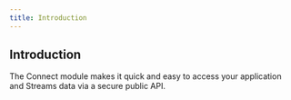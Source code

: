 ```yaml
---
title: Introduction 
---
```




## Introduction

The Connect module makes it quick and easy to access your application and Streams data via a secure public API.
